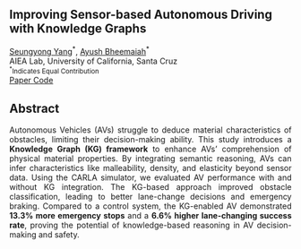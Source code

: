 <html>
<head>
  <meta charset="utf-8">
  <meta name="description" content="Improving Sensor-based Autonomous Driving with Knowledge Graphs for Assessing Physical Properties of Road Obstacles">
  <meta property="og:title" content="Improving Sensor-based Autonomous Driving with Knowledge Graphs"/>
  <meta property="og:description" content="Enhancing AV obstacle comprehension using Knowledge Graphs (KG) to infer material properties beyond sensor data."/>
  <meta property="og:url" content="URL OF THE WEBSITE"/>
  <meta property="og:image" content="static/image/your_banner_image.png" />
  <meta property="og:image:width" content="1200"/>
  <meta property="og:image:height" content="630"/>
  <meta name="twitter:title" content="Improving AV Obstacle Avoidance with Knowledge Graphs">
  <meta name="twitter:description" content="Using Knowledge Graphs (KG) to improve AV decision-making beyond traditional sensor fusion."/>
  <meta name="twitter:image" content="static/images/your_twitter_banner_image.png">
  <meta name="twitter:card" content="summary_large_image">
  <meta name="keywords" content="Autonomous Vehicles, Knowledge Graphs, Sensor Fusion, Decision-Making, Obstacle Avoidance, CARLA Simulation">
  <meta name="viewport" content="width=device-width, initial-scale=1">

  <title>AV Knowledge Graph Research</title>
  <link rel="icon" type="image/x-icon" href="static/images/favicon.ico">
  <link rel="stylesheet" href="static/css/bulma.min.css">
  <link rel="stylesheet" href="static/css/index.css">
</head>
<body>
  <section class="hero">
    <div class="hero-body">
      <div class="container is-max-desktop">
        <div class="columns is-centered">
          <div class="column has-text-centered">
            <h1 class="title is-1 publication-title">Improving Sensor-based Autonomous Driving with Knowledge Graphs</h1>
            <div class="is-size-5 publication-authors">
              <span class="author-block"><a href="#">Seungyong Yang</a><sup>*</sup>,</span>
              <span class="author-block"><a href="#">Ayush Bheemaiah</a><sup>*</sup></span>
            </div>
            <div class="is-size-5 publication-authors">
              <span class="author-block">AIEA Lab, University of California, Santa Cruz</span>
              <span class="eql-cntrb"><small><br><sup>*</sup>Indicates Equal Contribution</small></span>
            </div>
            <div class="publication-links">
              <span class="link-block">
                <a href="https://arxiv.org/pdf/ARXIV_PAPER_ID.pdf" target="_blank" class="external-link button is-normal is-rounded is-dark">
                  <span class="icon"><i class="fas fa-file-pdf"></i></span>
                  <span>Paper</span>
                </a>
              </span>
              <span class="link-block">
                <a href="https://github.com/YOUR_REPO_HERE" target="_blank" class="external-link button is-normal is-rounded is-dark">
                  <span class="icon"><i class="fab fa-github"></i></span>
                  <span>Code</span>
                </a>
              </span>
            </div>
          </div>
        </div>
      </div>
    </div>
  </section>

  <section class="section hero is-light">
    <div class="container is-max-desktop">
      <div class="columns is-centered has-text-centered">
        <div class="column is-four-fifths">
          <h2 class="title is-3">Abstract</h2>
          <div class="content" style="text-align: justify;">
            <p>
              Autonomous Vehicles (AVs) struggle to deduce material characteristics of obstacles, limiting their decision-making ability. This study introduces a <strong>Knowledge Graph (KG) framework</strong> to enhance AVs’ comprehension of physical material properties. By integrating semantic reasoning, AVs can infer characteristics like malleability, density, and elasticity beyond sensor data. Using the CARLA simulator, we evaluated AV performance with and without KG integration. The KG-based approach improved obstacle classification, leading to better lane-change decisions and emergency braking. Compared to a control system, the KG-enabled AV demonstrated <strong>13.3% more emergency stops</strong> and a <strong>6.6% higher lane-changing success rate</strong>, proving the potential of knowledge-based reasoning in AV decision-making and safety.
            </p>
          </div>
        </div>
      </div>
    </div>
  </section>
</body>
</html>
